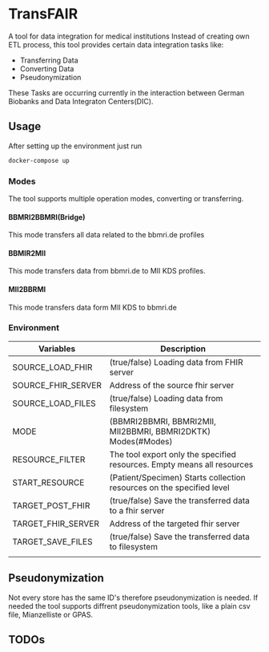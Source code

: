 # TransFAIR

A tool for data integration for medical institutions
Instead of creating own ETL process, 
this tool provides certain data integration tasks like:
- Transferring Data
- Converting Data
- Pseudonymization

These Tasks are occurring currently in the interaction between German Biobanks and Data Integraton Centers(DIC).


## Usage

After setting up the environment just run
```sh
docker-compose up
```

### Modes

The tool supports multiple operation modes, converting or transferring.

#### BBMRI2BBMRI(Bridge)

This mode transfers all data related to the bbmri.de profiles

#### BBMIR2MII

This mode transfers data from bbmri.de to MII KDS profiles.

#### MII2BBRMI

This mode transfers data form MII KDS to bbmri.de

### Environment

| Variables          | Description                                                             |
|--------------------|-------------------------------------------------------------------------|
| SOURCE_LOAD_FHIR   | (true/false) Loading data from FHIR server                              |
| SOURCE_FHIR_SERVER | Address of the source fhir server                                       |
| SOURCE_LOAD_FILES  | (true/false)    Loading data from filesystem                            |
| MODE               | (BBMRI2BBMRI, BBMRI2MII, MII2BBMRI, BBMRI2DKTK) Modes(#Modes)           |
| RESOURCE_FILTER    | The tool export only the specified resources. Empty means all resources |
| START_RESOURCE     | (Patient/Specimen) Starts collection resources on the specified level   |
| TARGET_POST_FHIR   | (true/false) Save the transferred data to a fhir server                 |
| TARGET_FHIR_SERVER | Address of the targeted fhir server                                     |
| TARGET_SAVE_FILES  | (true/false) Save the transferred data to filesystem                    |
|                    |                                                                         |

## Pseudonymization

Not every store has the same ID's therefore pseudonymization is needed. 
If needed the tool supports diffrent pseudonymization tools, like a plain csv file, Mianzelliste or GPAS.

## TODOs



